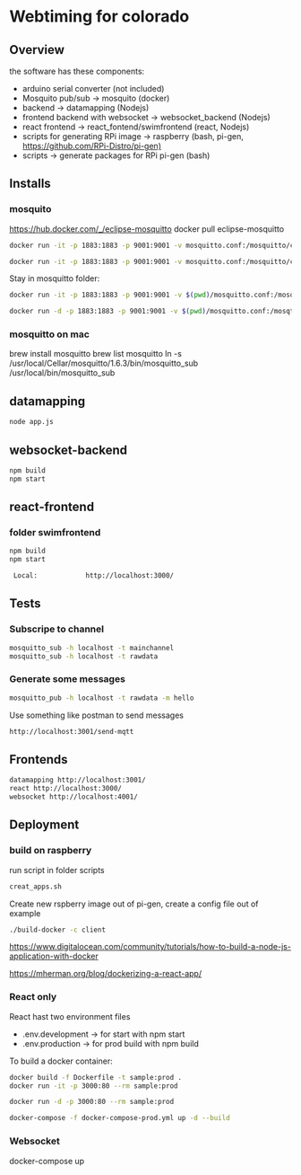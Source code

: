 # Webtiming for colorado

## Overview

the software has these components:

* arduino serial converter (not included)
* Mosquito pub/sub -> mosquito (docker)
* backend -> datamapping (Nodejs)
* frontend backend with websocket -> websocket_backend (Nodejs)
* react frontend -> react_fontend/swimfrontend (react, Nodejs)
* scripts for generating RPi image -> raspberry (bash, pi-gen, <https://github.com/RPi-Distro/pi-gen)>
* scripts -> generate packages for RPi pi-gen (bash)

## Installs

### mosquito

<https://hub.docker.com/_/eclipse-mosquitto>
docker pull eclipse-mosquitto

```bash
docker run -it -p 1883:1883 -p 9001:9001 -v mosquitto.conf:/mosquitto/config/mosquitto.conf eclipse-mosquitto

docker run -it -p 1883:1883 -p 9001:9001 -v mosquitto.conf:/mosquitto/config/mosquitto.conf -v /mosquitto/data -v /mosquitto/log eclipse-mosquitto
```

Stay in mosquitto folder:  

```bash
docker run -it -p 1883:1883 -p 9001:9001 -v $(pwd)/mosquitto.conf:/mosquitto/config/mosquitto.conf -v /mosquitto/data -v $(pwd)/log:/mosquitto/log eclipse-mosquitto

docker run -d -p 1883:1883 -p 9001:9001 -v $(pwd)/mosquitto.conf:/mosqtto/config/mosquitto.conf -v /mosquitto/data -v $(pwd)/log:/mosquitto/log eclipse-mosquitto
```

### mosquitto on mac

brew install mosquitto
brew list mosquitto
ln -s /usr/local/Cellar/mosquitto/1.6.3/bin/mosquitto_sub /usr/local/bin/mosquitto_sub

## datamapping

```bash
node app.js
```

## websocket-backend

```bash
npm build
npm start
```

## react-frontend

### folder swimfrontend

```bash
npm build
npm start
```

```bash
 Local:            http://localhost:3000/
```

## Tests

### Subscripe to channel

```bash
mosquitto_sub -h localhost -t mainchannel
mosquitto_sub -h localhost -t rawdata
```

### Generate some messages

```bash
mosquitto_pub -h localhost -t rawdata -m hello
```

Use something like postman to send messages

```bash
http://localhost:3001/send-mqtt
```

## Frontends

```bash
datamapping http://localhost:3001/
react http://localhost:3000/
websocket http://localhost:4001/
```

## Deployment

### build on raspberry

run script in folder scripts

```bash
creat_apps.sh
```

Create new rspberry image out of pi-gen, create a config file out of example

```bash
./build-docker -c client
```

<https://www.digitalocean.com/community/tutorials/how-to-build-a-node-js-application-with-docker>

https://mherman.org/blog/dockerizing-a-react-app/

### React only

React hast two environment files

* .env.development -> for start with npm start
* .env.production -> for prod build with npm build

To build a docker container:

```bash
docker build -f Dockerfile -t sample:prod .
docker run -it -p 3000:80 --rm sample:prod

docker run -d -p 3000:80 --rm sample:prod

docker-compose -f docker-compose-prod.yml up -d --build
```

### Websocket

docker-compose up
